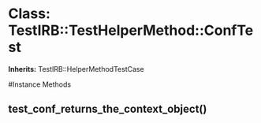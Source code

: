 # Class: TestIRB::TestHelperMethod::ConfTest
**Inherits:** TestIRB::HelperMethodTestCase
    




#Instance Methods
## test_conf_returns_the_context_object() [](#method-i-test_conf_returns_the_context_object)

